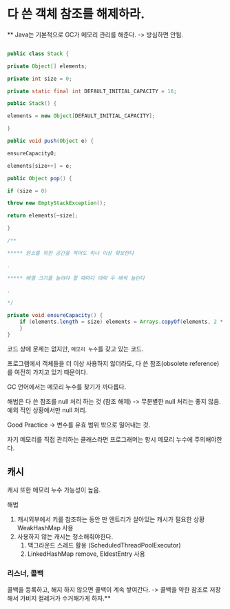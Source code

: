 # 다 쓴 객체 참조를 해제하라.

** Java는 기본적으로 GC가 메모리 관리를 해준다. -> 방심하면 안됨.

```Java

public class Stack {

private Object[] elements;

private int size = 0;

private static final int DEFAULT_INITIAL_CAPACITY = 16;

public Stack() {

elements = new Object[DEFAULT_INITIAL_CAPACITY];

}

public void push(Object e) {

ensureCapacityO;

elements[size++] = e;

public Object pop() {

if (size = 0)

throw new EmptyStackException();

return elements[—size];

}

/**

***** 원소를 위한 공간을 적어도 하나 이상 확보한다

.

***** 배열 크기를 늘려야 할 때마다 대략 두 배씩 늘린다

.

*/

private void ensureCapacity() {
	if (elements.length = size) elements = Arrays.copyOf(elements, 2 * size + 1);
	}
}

```

코드 상에 문제는 없지만, `메모리 누수`를 갖고 있는 코드.

프로그램에서 객체들을 더 이상 사용하지 않더라도, 다 쓴 참조(obsolete reference)를 여전히 가지고 있기 때문이다.

GC 언어에서는 메모리 누수를 찾기가 까다롭다.

해법은 다 쓴 참조를 null 처리 하는 것 (참조 해제) -> 무분별한 null 처리는 좋지 않음. 예외 적인 상황에서만 null 처리.

Good Practice -> 변수를 유효 범위 밖으로 밀어내는 것.

자기 메모리를 직접 관리하는 클래스라면 프로그래머는 항시 메모리 누수에 주의해야한다.

## 캐시
캐시 또한 메모리 누수  가능성이 높음.

해법
1. 캐시외부에서 키를 참조하는 동안 만 엔트리가 살아있는 캐시가 필요한 상황 WeakHashMap 사용
2. 사용하지 않는 캐시는 청소해줘야한다. 
	1. 백그라운드 스레드 활용 (ScheduledThreadPoolExecutor)
	2. LinkedHashMap remove, EldestEntry 사용

### 리스너, 콜백
콜백을 등록하고, 해지 하지 않으면 콜백이 계속 쌓여간다. -> 콜백을 약한 참조로 저장해서 가비지 컬레거가 수거해가게 하자.**
